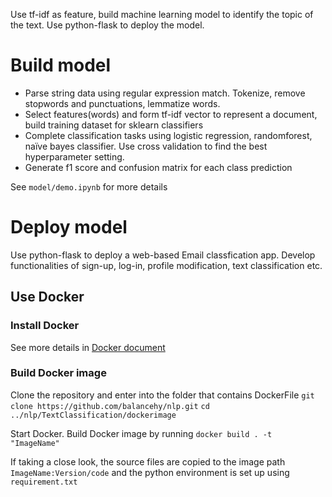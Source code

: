 Use tf-idf as feature, build machine learning model to identify the topic of the text. Use python-flask to deploy the model.

# Build model
- Parse string data using regular expression match. Tokenize, remove stopwords and
punctuations, lemmatize words.
- Select features(words) and form tf-idf vector to represent a document, build training dataset
for sklearn classifiers
- Complete classification tasks using logistic regression, randomforest, naïve bayes classifier.
Use cross validation to find the best hyperparameter setting.
- Generate f1 score and confusion matrix for each class prediction

See ```model/demo.ipynb``` for more details

# Deploy model
Use python-flask to deploy a web-based Email classfication app. Develop functionalities of sign-up, log-in,  profile modification, text classification etc.

## Use Docker

### Install Docker
See more details in [Docker document](https://docs.docker.com/install/)

### Build Docker image

Clone the repository and enter into the folder that contains DockerFile
```git clone https://github.com/balancehy/nlp.git```
```cd ../nlp/TextClassification/dockerimage```

Start Docker. Build Docker image by running
```docker build . -t "ImageName"```

If taking a close look, the source files are copied to the image path ```ImageName:Version/code``` and the python environment is set up using ```requirement.txt```

